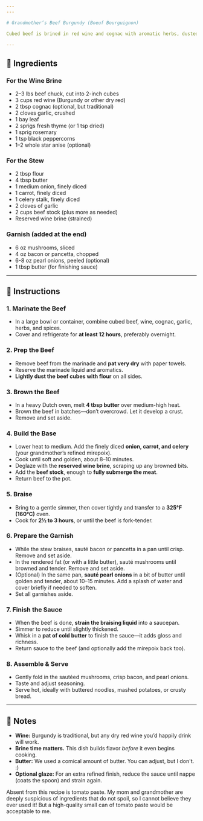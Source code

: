 ```yaml
---
---

# Grandmother’s Beef Burgundy (Boeuf Bourguignon)

Cubed beef is brined in red wine and cognac with aromatic herbs, dusted in flour, and browned in butter. The sauce is silky, the flavors deep, and every detail—like adding the mushrooms and bacon separately—matters. A special dish for cold days, worthy of company or tradition.

---
```


## 🥩 Ingredients

### For the Wine Brine
- 2–3 lbs beef chuck, cut into 2-inch cubes
- 3 cups red wine (Burgundy or other dry red)
- 2 tbsp cognac (optional, but traditional)
- 2 cloves garlic, crushed
- 1 bay leaf
- 2 sprigs fresh thyme (or 1 tsp dried)
- 1 sprig rosemary
- 1 tsp black peppercorns
- 1–2 whole star anise (optional)

### For the Stew
- 2 tbsp flour
- 4 tbsp butter
- 1 medium onion, finely diced
- 1 carrot, finely diced
- 1 celery stalk, finely diced
- 2 cloves of garlic
- 2 cups beef stock (plus more as needed)
- Reserved wine brine (strained)

### Garnish (added at the end)
- 6 oz mushrooms, sliced
- 4 oz bacon or pancetta, chopped
- 6-8 oz pearl onions, peeled (optional)
- 1 tbsp butter (for finishing sauce)

---

## 🔪 Instructions

### 1. Marinate the Beef
- In a large bowl or container, combine cubed beef, wine, cognac, garlic, herbs, and spices.
- Cover and refrigerate for **at least 12 hours**, preferably overnight.

### 2. Prep the Beef
- Remove beef from the marinade and **pat very dry** with paper towels.
- Reserve the marinade liquid and aromatics.
- **Lightly dust the beef cubes with flour** on all sides.

### 3. Brown the Beef
- In a heavy Dutch oven, melt **4 tbsp butter** over medium-high heat.
- Brown the beef in batches—don’t overcrowd. Let it develop a crust.
- Remove and set aside.

### 4. Build the Base
- Lower heat to medium. Add the finely diced **onion, carrot, and celery** (your grandmother’s refined mirepoix).
- Cook until soft and golden, about 8–10 minutes.
- Deglaze with the **reserved wine brine**, scraping up any browned bits.
- Add the **beef stock**, enough to **fully submerge the meat**.
- Return beef to the pot.

### 5. Braise
- Bring to a gentle simmer, then cover tightly and transfer to a **325°F (160°C)** oven.
- Cook for **2½ to 3 hours**, or until the beef is fork-tender.

### 6. Prepare the Garnish
- While the stew braises, sauté bacon or pancetta in a pan until crisp. Remove and set aside.
- In the rendered fat (or with a little butter), sauté mushrooms until browned and tender. Remove and set aside.
- (Optional) In the same pan, **sauté pearl onions** in a bit of butter until golden and tender, about 10–15 minutes. Add a splash of water and cover briefly if needed to soften.
- Set all garnishes aside.

### 7. Finish the Sauce
- When the beef is done, **strain the braising liquid** into a saucepan.
- Simmer to reduce until slightly thickened.
- Whisk in a **pat of cold butter** to finish the sauce—it adds gloss and richness.
- Return sauce to the beef (and optionally add the mirepoix back too).

### 8. Assemble & Serve
- Gently fold in the sautéed mushrooms, crisp bacon, and pearl onions.
- Taste and adjust seasoning.
- Serve hot, ideally with buttered noodles, mashed potatoes, or crusty bread.

---

## 📝 Notes

- **Wine:** Burgundy is traditional, but any dry red wine you’d happily drink will work.
- **Brine time matters.** This dish builds flavor *before* it even begins cooking.
- **Butter:** We used a comical amount of butter. You can adjust, but I don't. :)
- **Optional glaze:** For an extra refined finish, reduce the sauce until nappe (coats the spoon) and strain again.

Absent from this recipe is tomato paste. My mom and grandmother are deeply suspicious of ingredients that do not spoil, so I cannot believe they ever used it! But a high-quality small can of tomato paste would be acceptable to me.
